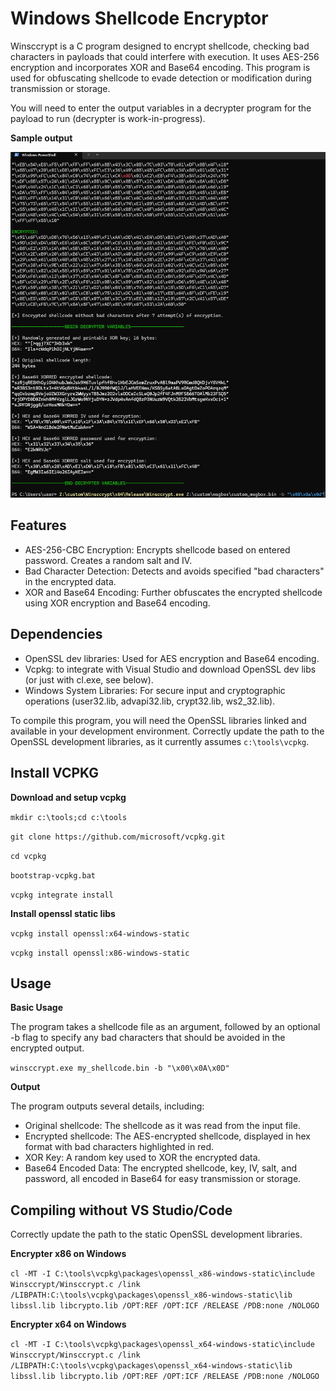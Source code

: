 # Windows Shellcode Encryptor

Winsccrypt is a C program designed to encrypt shellcode, checking bad characters in payloads that could interfere with execution. It uses AES-256 encryption and incorporates XOR and Base64 encoding. This program is used for obfuscating shellcode to evade detection or modification during transmission or storage.

You will need to enter the output variables in a decrypter program for the payload to run (decrypter is work-in-progress).

**Sample output**

<img src="sample_output.png" width=800>

## Features

  * AES-256-CBC Encryption: Encrypts shellcode based on entered password. Creates a random salt and IV.
  * Bad Character Detection: Detects and avoids specified "bad characters" in the encrypted data.
  * XOR and Base64 Encoding: Further obfuscates the encrypted shellcode using XOR encryption and Base64 encoding.

## Dependencies

  * OpenSSL dev libraries: Used for AES encryption and Base64 encoding.
  * Vcpkg: to integrate with Visual Studio and download OpenSSL dev libs (or just with cl.exe, see below).
  * Windows System Libraries: For secure input and cryptographic operations (user32.lib, advapi32.lib, crypt32.lib, ws2_32.lib).

To compile this program, you will need the OpenSSL libraries linked and available in your development environment.
Correctly update the path to the OpenSSL development libraries, as it currently assumes ```c:\tools\vcpkg```.

## Install VCPKG

**Download and setup vcpkg**

```mkdir c:\tools;cd c:\tools```

```git clone https://github.com/microsoft/vcpkg.git```

```cd vcpkg```

```bootstrap-vcpkg.bat```

```vcpkg integrate install```

**Install openssl static libs**

```vcpkg install openssl:x64-windows-static```

```vcpkg install openssl:x86-windows-static```

## Usage
**Basic Usage**

The program takes a shellcode file as an argument, followed by an optional -b flag to specify any bad characters that should be avoided in the encrypted output.

```winsccrypt.exe my_shellcode.bin -b "\x00\x0A\x0D"```

**Output**

The program outputs several details, including:

  * Original shellcode: The shellcode as it was read from the input file.
  * Encrypted shellcode: The AES-encrypted shellcode, displayed in hex format with bad characters highlighted in red.
  * XOR Key: A random key used to XOR the encrypted data.
  * Base64 Encoded Data: The encrypted shellcode, key, IV, salt, and password, all encoded in Base64 for easy transmission or storage.

## Compiling without VS Studio/Code

Correctly update the path to the static OpenSSL development libraries.

**Encrypter x86 on Windows**

```cl -MT -I C:\tools\vcpkg\packages\openssl_x86-windows-static\include Winsccrypt/Winsccrypt.c /link /LIBPATH:C:\tools\vcpkg\packages\openssl_x86-windows-static\lib libssl.lib libcrypto.lib /OPT:REF /OPT:ICF /RELEASE /PDB:none /NOLOGO```

**Encrypter x64 on Windows**

```cl -MT -I C:\tools\vcpkg\packages\openssl_x64-windows-static\include Winsccrypt/Winsccrypt.c /link /LIBPATH:C:\tools\vcpkg\packages\openssl_x64-windows-static\lib libssl.lib libcrypto.lib /OPT:REF /OPT:ICF /RELEASE /PDB:none /NOLOGO```